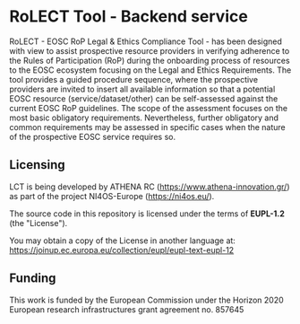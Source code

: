 # RoLECT Tool - Backend service

RoLECT - EOSC RoP Legal & Ethics Compliance Tool - has been designed with view to assist prospective resource providers in verifying adherence to the Rules of Participation (RoP) during the onboarding process of resources to the EOSC ecosystem focusing on the Legal and Ethics Requirements. The tool provides a guided procedure sequence, where the prospective providers are invited to insert all available information so that a potential EOSC resource (service/dataset/other) can be self-assessed against the current EOSC RoP guidelines. The scope of the assessment focuses on the most basic obligatory requirements. Nevertheless, further obligatory and common requirements may be assessed in specific cases when the nature of the prospective EOSC service requires so.

## Licensing

LCT is being developed by ATHENA RC (https://www.athena-innovation.gr/) as part of the project NI4OS-Europe (https://ni4os.eu/).

The source code in this repository is licensed under the terms of **EUPL-1.2** (the "License").

You may obtain a copy of the License in another language at: https://joinup.ec.europa.eu/collection/eupl/eupl-text-eupl-12

## Funding

This work is funded by the European Commission under the Horizon 2020 European research infrastructures grant agreement no. 857645

